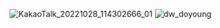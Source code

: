 ![KakaoTalk_20221028_114302666_01](https://user-images.githubusercontent.com/110442250/198507026-b2d5a554-f20b-4c0f-a1a1-878f3915abfb.jpg)
![dw_doyoung](https://user-images.githubusercontent.com/111099663/198508191-f7c8b689-c7b6-4a2a-abe8-c1166f93ba95.jpeg)

